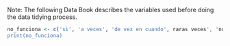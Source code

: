 
Note: The following Data Book describes the variables used before doing the data tidying process.




```R
no_funciona <- c('si', 'a veces', 'de vez en cuando', raras veces', 'nunca')
print(no_funciona)
```

